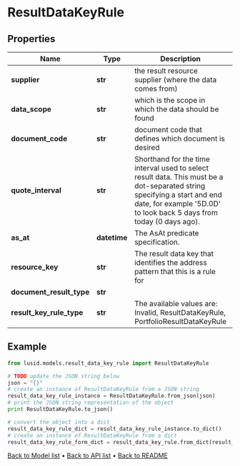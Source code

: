 # ResultDataKeyRule


## Properties
Name | Type | Description | Notes
------------ | ------------- | ------------- | -------------
**supplier** | **str** | the result resource supplier (where the data comes from) | 
**data_scope** | **str** | which is the scope in which the data should be found | 
**document_code** | **str** | document code that defines which document is desired | 
**quote_interval** | **str** | Shorthand for the time interval used to select result data. This must be a dot-separated string              specifying a start and end date, for example &#39;5D.0D&#39; to look back 5 days from today (0 days ago). | [optional] 
**as_at** | **datetime** | The AsAt predicate specification. | [optional] 
**resource_key** | **str** | The result data key that identifies the address pattern that this is a rule for | 
**document_result_type** | **str** |  | 
**result_key_rule_type** | **str** | The available values are: Invalid, ResultDataKeyRule, PortfolioResultDataKeyRule | 

## Example

```python
from lusid.models.result_data_key_rule import ResultDataKeyRule

# TODO update the JSON string below
json = "{}"
# create an instance of ResultDataKeyRule from a JSON string
result_data_key_rule_instance = ResultDataKeyRule.from_json(json)
# print the JSON string representation of the object
print ResultDataKeyRule.to_json()

# convert the object into a dict
result_data_key_rule_dict = result_data_key_rule_instance.to_dict()
# create an instance of ResultDataKeyRule from a dict
result_data_key_rule_form_dict = result_data_key_rule.from_dict(result_data_key_rule_dict)
```
[Back to Model list](../README.md#documentation-for-models) &#8226; [Back to API list](../README.md#documentation-for-api-endpoints) &#8226; [Back to README](../README.md)


